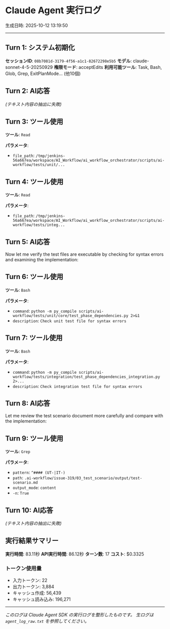 # Claude Agent 実行ログ

生成日時: 2025-10-12 13:19:50

---

## Turn 1: システム初期化

**セッションID**: `08b7081d-3179-4f56-a1c1-82672298e5b5`
**モデル**: claude-sonnet-4-5-20250929
**権限モード**: acceptEdits
**利用可能ツール**: Task, Bash, Glob, Grep, ExitPlanMode... (他10個)

## Turn 2: AI応答

*(テキスト内容の抽出に失敗)*

## Turn 3: ツール使用

**ツール**: `Read`

**パラメータ**:
- `file_path`: `/tmp/jenkins-56a667ea/workspace/AI_Workflow/ai_workflow_orchestrator/scripts/ai-workflow/tests/unit/...`

## Turn 4: ツール使用

**ツール**: `Read`

**パラメータ**:
- `file_path`: `/tmp/jenkins-56a667ea/workspace/AI_Workflow/ai_workflow_orchestrator/scripts/ai-workflow/tests/integ...`

## Turn 5: AI応答

Now let me verify the test files are executable by checking for syntax errors and examining the implementation:

## Turn 6: ツール使用

**ツール**: `Bash`

**パラメータ**:
- `command`: `python -m py_compile scripts/ai-workflow/tests/unit/core/test_phase_dependencies.py 2>&1`
- `description`: `Check unit test file for syntax errors`

## Turn 7: ツール使用

**ツール**: `Bash`

**パラメータ**:
- `command`: `python -m py_compile scripts/ai-workflow/tests/integration/test_phase_dependencies_integration.py 2>...`
- `description`: `Check integration test file for syntax errors`

## Turn 8: AI応答

Let me review the test scenario document more carefully and compare with the implementation:

## Turn 9: ツール使用

**ツール**: `Grep`

**パラメータ**:
- `pattern`: `^#### (UT-|IT-)`
- `path`: `.ai-workflow/issue-319/03_test_scenario/output/test-scenario.md`
- `output_mode`: `content`
- `-n`: `True`

## Turn 10: AI応答

*(テキスト内容の抽出に失敗)*

## 実行結果サマリー

**実行時間**: 83.11秒
**API実行時間**: 86.12秒
**ターン数**: 17
**コスト**: $0.3325

### トークン使用量
- 入力トークン: 22
- 出力トークン: 3,884
- キャッシュ作成: 56,439
- キャッシュ読み込み: 196,271

---

*このログは Claude Agent SDK の実行ログを整形したものです。*
*生ログは `agent_log_raw.txt` を参照してください。*